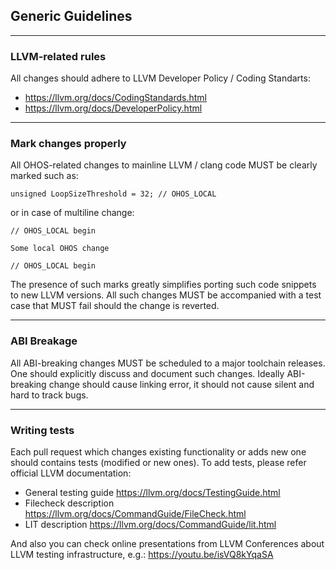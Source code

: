 ## Generic Guidelines

---------------------

### LLVM-related rules

All changes should adhere to LLVM Developer Policy / Coding Standarts:
- https://llvm.org/docs/CodingStandards.html
- https://llvm.org/docs/DeveloperPolicy.html

---------------------

### Mark changes properly

All OHOS-related changes to mainline LLVM / clang code MUST be clearly marked such as:

```
unsigned LoopSizeThreshold = 32; // OHOS_LOCAL
```

or in case of multiline change:

```
// OHOS_LOCAL begin

Some local OHOS change

// OHOS_LOCAL begin
```

The presence of such marks greatly simplifies porting such code snippets to new LLVM versions. All such changes MUST be accompanied with a test case that MUST fail should the change is reverted.

---------------------

### ABI Breakage

All ABI-breaking changes MUST be scheduled to a major toolchain releases. One should explicitly discuss and document such changes. Ideally ABI-breaking change should cause linking error, it should not cause silent and hard to track bugs.

---------------------

### Writing tests

Each pull request which changes existing functionality or adds new one should contains tests (modified or new ones). To add tests, please refer official LLVM documentation:
- General testing guide https://llvm.org/docs/TestingGuide.html
- Filecheck description https://llvm.org/docs/CommandGuide/FileCheck.html
- LIT description https://llvm.org/docs/CommandGuide/lit.html

And also you can check online presentations from LLVM Conferences about LLVM testing infrastructure, e.g.: https://youtu.be/isVQ8kYqaSA
